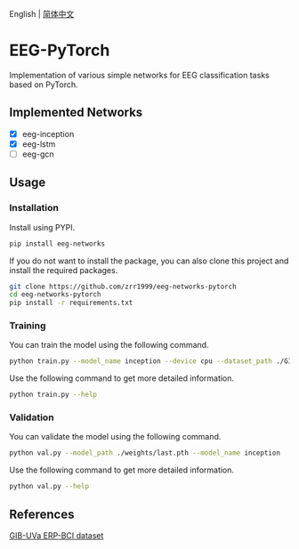 English | [简体中文](README.zh-CN.md)

# EEG-PyTorch

Implementation of various simple networks for EEG classification tasks based on PyTorch.

## Implemented Networks

- [x] eeg-inception
- [x] eeg-lstm
- [ ] eeg-gcn

## Usage

### Installation

Install using PYPI.

```sh
pip install eeg-networks
```

If you do not want to install the package, you can also clone this project and install the required packages.

```sh
git clone https://github.com/zrr1999/eeg-networks-pytorch
cd eeg-networks-pytorch
pip install -r requirements.txt
```

### Training

You can train the model using the following command.

```sh
python train.py --model_name inception --device cpu --dataset_path ./GIB-UVA ERP-BCI.hdf5 --model_path ./weights
```

Use the following command to get more detailed information.

```sh
python train.py --help
```

### Validation

You can validate the model using the following command.

```sh
python val.py --model_path ./weights/last.pth --model_name inception
```

Use the following command to get more detailed information.

```sh
python val.py --help
```

## References

[GIB-UVa ERP-BCI dataset](https://www.kaggle.com/datasets/esantamaria/gibuva-erpbci-dataset?resource=download)
